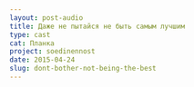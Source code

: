 ```yaml
---
layout: post-audio
title: Даже не пытайся не быть самым лучшим
type: cast
cat: Планка
project: soedinennost
date: 2015-04-24
slug: dont-bother-not-being-the-best
---
```

